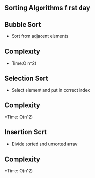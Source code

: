 ## Sorting Algorithms first day

## Bubble Sort

* Sort from adjacent elements 

## Complexity

* Time:O(n^2)

## Selection Sort

* Select element and put in correct index
 ## Complexity 

 *Time: O(n^2)

## Insertion Sort

* Divide sorted and unsorted array 
 ## Complexity 

 *Time: O(n^2)
 

